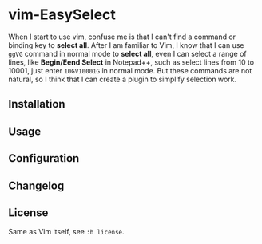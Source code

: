 vim-EasySelect
==============

When I start to use vim, confuse me is that I can't find a command or binding key to **select all**. After I am familiar to Vim, I know that I can use `ggVG` command in normal mode to **select all**, even I can select a range of lines, like **Begin/Eend Select** in Notepad++, such as select lines from 10 to 10001, just enter `10GV10001G` in normal mode. But these commands are not natural, so I think that I can create a plugin to simplify selection work.

## Installation


## Usage


## Configuration


## Changelog


## License

Same as Vim itself, see `:h license`.
